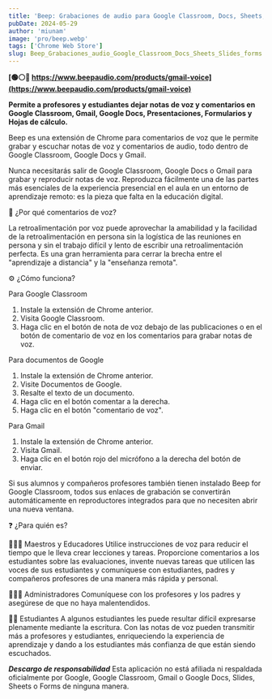 ```yaml
---
title: 'Beep: Grabaciones de audio para Google Classroom, Docs, Sheets, Slides and forms'
pubDate: 2024-05-29
author: 'miunam'
image: 'pro/beep.webp'
tags: ['Chrome Web Store']
slug: Beep_Grabaciones_audio_Google_Classroom_Docs_Sheets_Slides_forms
---
```

**[🟢⚪️🔴 https://www.beepaudio.com/products/gmail-voice](https://www.beepaudio.com/products/gmail-voice)**

**Permite a profesores y estudiantes dejar notas de voz y comentarios en Google Classroom, Gmail, Google Docs, Presentaciones, Formularios y Hojas de cálculo.**

Beep es una extensión de Chrome para comentarios de voz que le permite grabar y escuchar notas de voz y comentarios de audio, todo dentro de Google Classroom, Google Docs y Gmail. 

Nunca necesitarás salir de Google Classroom, Google Docs o Gmail para grabar y reproducir notas de voz. Reproduzca fácilmente una de las partes más esenciales de la experiencia presencial en el aula en un entorno de aprendizaje remoto: es la pieza que falta en la educación digital. 

🤔 ¿Por qué comentarios de voz?

La retroalimentación por voz puede aprovechar la amabilidad y la facilidad de la retroalimentación en persona sin la logística de las reuniones en persona y sin el trabajo difícil y lento de escribir una retroalimentación perfecta. Es una gran herramienta para cerrar la brecha entre el "aprendizaje a distancia" y la "enseñanza remota". 

⚙️ ¿Cómo funciona?

Para Google Classroom
1. Instale la extensión de Chrome anterior.
2. Visita Google Classroom.
3. Haga clic en el botón de nota de voz debajo de las publicaciones o en el botón de comentario de voz en los comentarios para grabar notas de voz. 

Para documentos de Google 
1. Instale la extensión de Chrome anterior.
2. Visite Documentos de Google.
3. Resalte el texto de un documento.
4. Haga clic en el botón comentar a la derecha. 
5. Haga clic en el botón "comentario de voz".    

Para Gmail 
1. Instale la extensión de Chrome anterior.
2. Visita Gmail.
3. Haga clic en el botón rojo del micrófono a la derecha del botón de enviar.  

Si sus alumnos y compañeros profesores también tienen instalado Beep for Google Classroom, todos sus enlaces de grabación se convertirán automáticamente en reproductores integrados para que no necesiten abrir una nueva ventana.  

❓ ¿Para quién es?

🧑🏻‍🏫 Maestros y Educadores
Utilice instrucciones de voz para reducir el tiempo que le lleva crear lecciones y tareas.   Proporcione comentarios a los estudiantes sobre las evaluaciones, invente nuevas tareas que utilicen las voces de sus estudiantes y comuníquese con estudiantes, padres y compañeros profesores de una manera más rápida y personal. 

👩🏾‍💼 Administradores
Comuníquese con los profesores y los padres y asegúrese de que no haya malentendidos. 

🙋‍♂️ Estudiantes
A algunos estudiantes les puede resultar difícil expresarse plenamente mediante la escritura. Con las notas de voz pueden transmitir más a profesores y estudiantes, enriqueciendo la experiencia de aprendizaje y dando a los estudiantes más confianza de que están siendo escuchados.  


***Descargo de responsabilidad***
Esta aplicación no está afiliada ni respaldada oficialmente por Google, Google Classroom, Gmail o Google Docs, Slides, Sheets o Forms de ninguna manera.